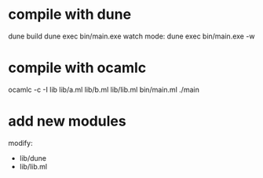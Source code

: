 


# compile with dune

dune build
dune exec bin/main.exe
watch mode: dune exec bin/main.exe -w

# compile with ocamlc
ocamlc -c -I lib lib/a.ml lib/b.ml lib/lib.ml bin/main.ml
./main

# add new modules
modify:
- lib/dune
- lib/lib.ml
